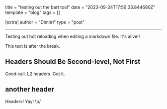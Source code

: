 title = "testing out the bart tool"
date = "2023-09-24T17:59:33.844680Z"
template = "blog"
tags = []

[extra]
author = "Dimitri"
type = "post"

---

Testing out hot reloading when editing a markdown file. It's alive!!

<!-- break -->

This text is after the break.

<!-- Ideally, for SEO there should be an image after the first paragraph or two -->

## Headers Should Be Second-level, Not First

Good call. L2 headers. Got it.

## another header

Headers! Yay! \o/
